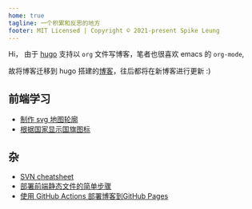 ```yaml
---
home: true
tagline: 一个积累和反思的地方
footer: MIT Licensed | Copyright © 2021-present Spike Leung
---
```


<p style="text-align: center;">

Hi， 由于 [hugo](https://gohugo.io/) 支持以 `org` 文件写博客，笔者也很喜欢 emacs 的 `org-mode`, 

故将博客迁移到 hugo 搭建的[博客](https://spike-leung.github.io/taxodium/)，往后都将在新博客进行更新 :)

</p>

## 前端学习
- [制作 svg 地图轮廓](/blog/front-end/make-custom-svg-map.html)
- [根据国家显示国旗图标](/blog/front-end/how-to-show-country-flag.html)

## 杂
- [SVN cheatsheet](/blog/others/svn-cheatsheet.html)
- [部署前端静态文件的简单步骤](/blog/others/simple-deploy-static-file.html)
- [使用 GitHub Actions 部署博客到GitHub Pages](/blog/others/deploy-blog-with-github-actions.html)
